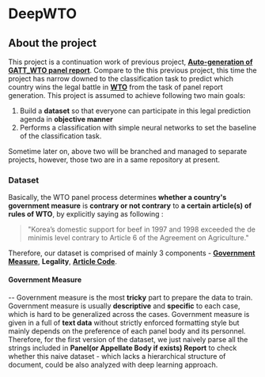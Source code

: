 # DeepWTO

## About the project 
This project is a continuation work of previous project, 
__[Auto-generation of GATT_WTO panel report](https://github.com/syyunn/GATT_WTO)__. 
Compare to the this previous project, this time the project has narrow downed 
to the classification task to predict 
which country wins the legal battle in __[WTO](https://en.wikipedia.org/wiki/World_Trade_Organization)__ 
from the task of panel report generation. This project is assumed to achieve following two main goals:
1. Build a __dataset__ so that everyone can participate in this legal prediction 
agenda in __objective manner__
2. Performs a classification with simple neural networks to set the baseline 
of the classification task.

Sometime later on, above two will be branched and managed to separate projects, 
however, those two are in a same repository at present. 


### Dataset 
Basically, the WTO panel process determines __whether a country's government 
measure__ is __contrary or not contrary__ to __a certain article(s) of rules of WTO__,
by explicitly saying as following : 

> "Korea’s domestic support for beef in 1997 and 1998 exceeded the de 
minimis level contrary to Article 6 of the Agreement on Agriculture." 

Therefore, our dataset is comprised of mainly 3 components - [__Government 
Measure__](https://www.wto.org/english/tratop_e/dispu_e/disp_settlement_cbt_e/c5s3p1_e.htm), 
__Legality__, [__Article Code__](https://www.wto.org/english/docs_e/legal_e/legal_e.htm#gatt47). 


#### Government Measure 
--
Government measure is the most __tricky__ part to prepare the data to train.
  Government measure is usually __descriptive__ and __specific__ to each 
case, which is hard to be generalized across the cases. Government measure
 is given in a full of __text data__ without strictly enforced formatting 
 style but mainly depends on the preference of each panel body and its personnel. 
Therefore, for the first version of the dataset, we just naively parse all 
the strings included in __Panel(or Appellate Body if exists) Report__ to 
check whether this naive dataset - which lacks a hierarchical structure of 
document, could be also analyzed with deep learning approach. 



